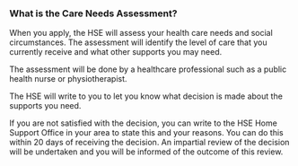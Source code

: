 ###  What is the Care Needs Assessment?

When you apply, the HSE will assess your health care needs and social
circumstances. The assessment will identify the level of care that you
currently receive and what other supports you may need.

The assessment will be done by a healthcare professional such as a public
health nurse or physiotherapist.

The HSE will write to you to let you know what decision is made about the
supports you need.

If you are not satisfied with the decision, you can write to the HSE Home
Support Office in your area to state this and your reasons. You can do this
within 20 days of receiving the decision. An impartial review of the decision
will be undertaken and you will be informed of the outcome of this review.
